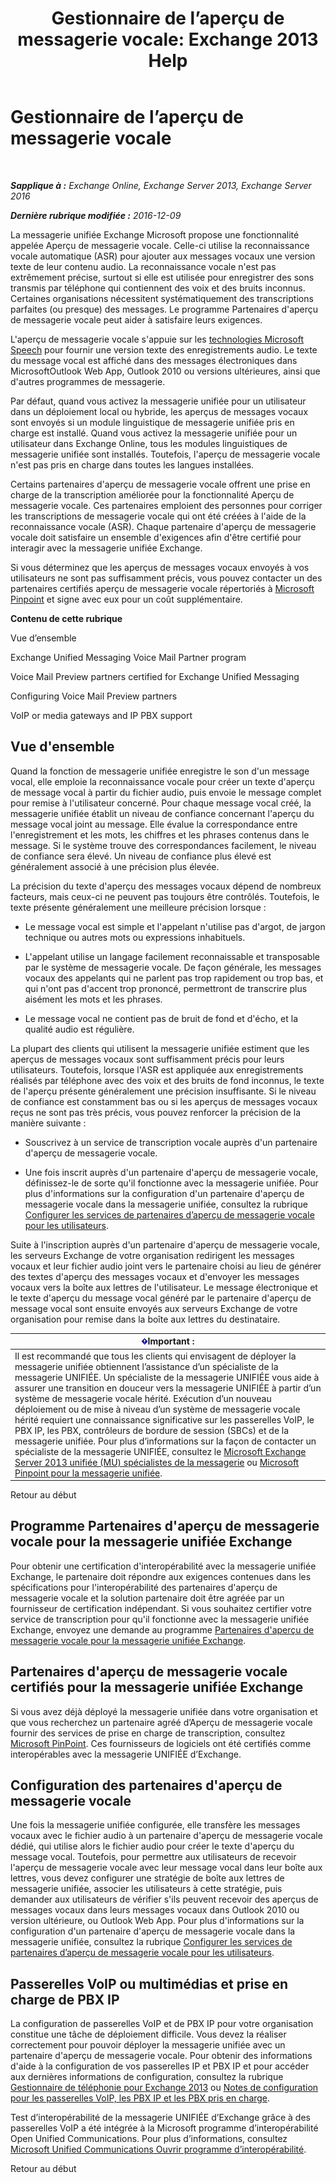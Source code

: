 ﻿---
title: 'Gestionnaire de l’aperçu de messagerie vocale: Exchange 2013 Help'
TOCTitle: Gestionnaire de l’aperçu de messagerie vocale
ms:assetid: 0957dd54-df6d-4b50-9db5-4757f548b899
ms:mtpsurl: https://technet.microsoft.com/fr-fr/library/Ee364730(v=EXCHG.150)
ms:contentKeyID: 51407153
ms.date: 05/23/2018
mtps_version: v=EXCHG.150
ms.translationtype: MT
---

# Gestionnaire de l’aperçu de messagerie vocale

 

_**Sapplique à :** Exchange Online, Exchange Server 2013, Exchange Server 2016_

_**Dernière rubrique modifiée :** 2016-12-09_

La messagerie unifiée Exchange Microsoft propose une fonctionnalité appelée Aperçu de messagerie vocale. Celle-ci utilise la reconnaissance vocale automatique (ASR) pour ajouter aux messages vocaux une version texte de leur contenu audio. La reconnaissance vocale n'est pas extrêmement précise, surtout si elle est utilisée pour enregistrer des sons transmis par téléphone qui contiennent des voix et des bruits inconnus. Certaines organisations nécessitent systématiquement des transcriptions parfaites (ou presque) des messages. Le programme Partenaires d'aperçu de messagerie vocale peut aider à satisfaire leurs exigences.

L'aperçu de messagerie vocale s'appuie sur les [technologies Microsoft Speech](http://go.microsoft.com/fwlink/p/?linkid=187348) pour fournir une version texte des enregistrements audio. Le texte du message vocal est affiché dans des messages électroniques dans MicrosoftOutlook Web App, Outlook 2010 ou versions ultérieures, ainsi que d'autres programmes de messagerie.

Par défaut, quand vous activez la messagerie unifiée pour un utilisateur dans un déploiement local ou hybride, les aperçus de messages vocaux sont envoyés si un module linguistique de messagerie unifiée pris en charge est installé. Quand vous activez la messagerie unifiée pour un utilisateur dans Exchange Online, tous les modules linguistiques de messagerie unifiée sont installés. Toutefois, l'aperçu de messagerie vocale n'est pas pris en charge dans toutes les langues installées.

Certains partenaires d'aperçu de messagerie vocale offrent une prise en charge de la transcription améliorée pour la fonctionnalité Aperçu de messagerie vocale. Ces partenaires emploient des personnes pour corriger les transcriptions de messagerie vocale qui ont été créées à l'aide de la reconnaissance vocale (ASR). Chaque partenaire d'aperçu de messagerie vocale doit satisfaire un ensemble d'exigences afin d'être certifié pour interagir avec la messagerie unifiée Exchange.

Si vous déterminez que les aperçus de messages vocaux envoyés à vos utilisateurs ne sont pas suffisamment précis, vous pouvez contacter un des partenaires certifiés aperçu de messagerie vocale répertoriés à [Microsoft Pinpoint](https://go.microsoft.com/fwlink/p/?linkid=281966) et signe avec eux pour un coût supplémentaire.

**Contenu de cette rubrique**

Vue d’ensemble

Exchange Unified Messaging Voice Mail Partner program

Voice Mail Preview partners certified for Exchange Unified Messaging

Configuring Voice Mail Preview partners

VoIP or media gateways and IP PBX support

## Vue d'ensemble

Quand la fonction de messagerie unifiée enregistre le son d'un message vocal, elle emploie la reconnaissance vocale pour créer un texte d'aperçu de message vocal à partir du fichier audio, puis envoie le message complet pour remise à l'utilisateur concerné. Pour chaque message vocal créé, la messagerie unifiée établit un niveau de confiance concernant l'aperçu du message vocal joint au message. Elle évalue la correspondance entre l'enregistrement et les mots, les chiffres et les phrases contenus dans le message. Si le système trouve des correspondances facilement, le niveau de confiance sera élevé. Un niveau de confiance plus élevé est généralement associé à une précision plus élevée.

La précision du texte d'aperçu des messages vocaux dépend de nombreux facteurs, mais ceux-ci ne peuvent pas toujours être contrôlés. Toutefois, le texte présente généralement une meilleure précision lorsque :

  - Le message vocal est simple et l'appelant n'utilise pas d'argot, de jargon technique ou autres mots ou expressions inhabituels.

  - L'appelant utilise un langage facilement reconnaissable et transposable par le système de messagerie vocale. De façon générale, les messages vocaux des appelants qui ne parlent pas trop rapidement ou trop bas, et qui n'ont pas d'accent trop prononcé, permettront de transcrire plus aisément les mots et les phrases.

  - Le message vocal ne contient pas de bruit de fond et d'écho, et la qualité audio est régulière.

La plupart des clients qui utilisent la messagerie unifiée estiment que les aperçus de messages vocaux sont suffisamment précis pour leurs utilisateurs. Toutefois, lorsque l'ASR est appliquée aux enregistrements réalisés par téléphone avec des voix et des bruits de fond inconnus, le texte de l'aperçu présente généralement une précision insuffisante. Si le niveau de confiance est constamment bas ou si les aperçus de messages vocaux reçus ne sont pas très précis, vous pouvez renforcer la précision de la manière suivante :

  - Souscrivez à un service de transcription vocale auprès d'un partenaire d'aperçu de messagerie vocale.

  - Une fois inscrit auprès d'un partenaire d'aperçu de messagerie vocale, définissez-le de sorte qu'il fonctionne avec la messagerie unifiée. Pour plus d'informations sur la configuration d'un partenaire d'aperçu de messagerie vocale dans la messagerie unifiée, consultez la rubrique [Configurer les services de partenaires d’aperçu de messagerie vocale pour les utilisateurs](configure-voice-mail-preview-partner-services-for-users-exchange-2013-help.md).

Suite à l'inscription auprès d'un partenaire d'aperçu de messagerie vocale, les serveurs Exchange de votre organisation redirigent les messages vocaux et leur fichier audio joint vers le partenaire choisi au lieu de générer des textes d'aperçu des messages vocaux et d'envoyer les messages vocaux vers la boîte aux lettres de l'utilisateur. Le message électronique et le texte d'aperçu du message vocal généré par le partenaire d'aperçu de message vocal sont ensuite envoyés aux serveurs Exchange de votre organisation pour remise dans la boîte aux lettres du destinataire.

<table>
<thead>
<tr class="header">
<th><img src="images/JJ159813.important(EXCHG.150).gif" title="Important" alt="Important" />Important :</th>
</tr>
</thead>
<tbody>
<tr class="odd">
<td>Il est recommandé que tous les clients qui envisagent de déployer la messagerie unifiée obtiennent l’assistance d’un spécialiste de la messagerie UNIFIÉE. Un spécialiste de la messagerie UNIFIÉE vous aide à assurer une transition en douceur vers la messagerie UNIFIÉE à partir d’un système de messagerie vocale hérité. Exécution d’un nouveau déploiement ou de mise à niveau d’un système de messagerie vocale hérité requiert une connaissance significative sur les passerelles VoIP, le PBX IP, les PBX, contrôleurs de bordure de session (SBCs) et de la messagerie unifiée. Pour plus d’informations sur la façon de contacter un spécialiste de la messagerie UNIFIÉE, consultez le <a href="http://go.microsoft.com/fwlink/p/?linkid=262708">Microsoft Exchange Server 2013 unifiée (MU) spécialistes de la messagerie</a> ou <a href="https://go.microsoft.com/fwlink/p/?linkid=261951">Microsoft Pinpoint pour la messagerie unifiée</a>.</td>
</tr>
</tbody>
</table>


Retour au début

## Programme Partenaires d'aperçu de messagerie vocale pour la messagerie unifiée Exchange

Pour obtenir une certification d'interopérabilité avec la messagerie unifiée Exchange, le partenaire doit répondre aux exigences contenues dans les spécifications pour l'interopérabilité des partenaires d'aperçu de messagerie vocale et la solution partenaire doit être agréée par un fournisseur de certification indépendant. Si vous souhaitez certifier votre service de transcription pour qu'il fonctionne avec la messagerie unifiée Exchange, envoyez une demande au programme [Partenaires d'aperçu de messagerie vocale pour la messagerie unifiée Exchange](mailto:vmppp@microsoft.com).

## Partenaires d'aperçu de messagerie vocale certifiés pour la messagerie unifiée Exchange

Si vous avez déjà déployé la messagerie unifiée dans votre organisation et que vous recherchez un partenaire agréé d’Aperçu de messagerie vocale fournir des services de prise en charge de transcription, consultez [Microsoft PinPoint](https://go.microsoft.com/fwlink/p/?linkid=281966). Ces fournisseurs de logiciels ont été certifiés comme interopérables avec la messagerie UNIFIÉE d’Exchange.

## Configuration des partenaires d'aperçu de messagerie vocale

Une fois la messagerie unifiée configurée, elle transfère les messages vocaux avec le fichier audio à un partenaire d'aperçu de messagerie vocale dédié, qui utilise alors le fichier audio pour créer le texte d'aperçu du message vocal. Toutefois, pour permettre aux utilisateurs de recevoir l'aperçu de messagerie vocale avec leur message vocal dans leur boîte aux lettres, vous devez configurer une stratégie de boîte aux lettres de messagerie unifiée, associer les utilisateurs à cette stratégie, puis demander aux utilisateurs de vérifier s'ils peuvent recevoir des aperçus de messages vocaux dans leurs messages vocaux dans Outlook 2010 ou version ultérieure, ou Outlook Web App. Pour plus d'informations sur la configuration d'un partenaire d'aperçu de messagerie vocale dans la messagerie unifiée, consultez la rubrique [Configurer les services de partenaires d’aperçu de messagerie vocale pour les utilisateurs](configure-voice-mail-preview-partner-services-for-users-exchange-2013-help.md).

## Passerelles VoIP ou multimédias et prise en charge de PBX IP

La configuration de passerelles VoIP et de PBX IP pour votre organisation constitue une tâche de déploiement difficile. Vous devez la réaliser correctement pour pouvoir déployer la messagerie unifiée avec un partenaire d'aperçu de messagerie vocale. Pour obtenir des informations d'aide à la configuration de vos passerelles IP et PBX IP et pour accéder aux dernières informations de configuration, consultez la rubrique [Gestionnaire de téléphonie pour Exchange 2013](telephony-advisor-for-exchange-2013-exchange-2013-help.md) ou [Notes de configuration pour les passerelles VoIP, les PBX IP et les PBX pris en charge](configuration-notes-for-supported-voip-gateways-ip-pbxs-and-pbxs-exchange-2013-help.md).

Test d’interopérabilité de la messagerie UNIFIÉE d’Exchange grâce à des passerelles VoIP a été intégrée à la Microsoft programme d’interopérabilité Open Unified Communications. Pour plus d’informations, consultez [Microsoft Unified Communications Ouvrir programme d’interopérabilité](https://go.microsoft.com/fwlink/p/?linkid=132071).

Retour au début

